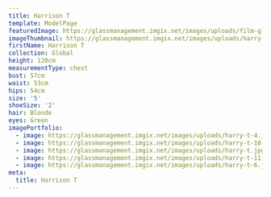 ```yaml
---
title: Harrison T
template: ModelPage
featuredImage: https://glassmanagement.imgix.net/images/uploads/film-global-banner.jpeg
imageThumbnail: https://glassmanagement.imgix.net/images/uploads/harry-t-2.jpg
firstName: Harrison T
collection: Global
height: 120cm
measurementType: chest
bust: 57cm
waist: 53cm
hips: 54cm
size: '5'
shoeSize: '2'
hair: Blonde
eyes: Green
imagePortfolio:
  - image: https://glassmanagement.imgix.net/images/uploads/harry-t-4.jpg
  - image: https://glassmanagement.imgix.net/images/uploads/harry-t-10.jpg
  - image: https://glassmanagement.imgix.net/images/uploads/harry-t.jpg
  - image: https://glassmanagement.imgix.net/images/uploads/harry-t-11.jpg
  - image: https://glassmanagement.imgix.net/images/uploads/harry-t-6.jpg
meta:
  title: Harrison T
---
```



